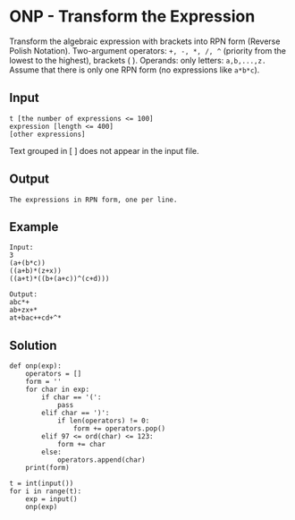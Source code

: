 # ONP - Transform the Expression
Transform the algebraic expression with brackets into RPN form (Reverse Polish Notation). 
Two-argument operators: `+, -, *, /, ^` (priority from the lowest to the highest), brackets ( ). 
Operands: only letters: `a,b,...,z.` Assume that there is only one RPN form (no expressions like `a*b*c`).

## Input
```
t [the number of expressions <= 100]
expression [length <= 400]
[other expressions]
```
Text grouped in [ ] does not appear in the input file.

## Output
```
The expressions in RPN form, one per line.
```

## Example
```
Input:
3
(a+(b*c))
((a+b)*(z+x))
((a+t)*((b+(a+c))^(c+d)))

Output:
abc*+
ab+zx+*
at+bac++cd+^*
```

## Solution
```
def onp(exp):
    operators = []
    form = ''
    for char in exp:
        if char == '(':
            pass
        elif char == ')':
            if len(operators) != 0:
                form += operators.pop()
        elif 97 <= ord(char) <= 123:
            form += char
        else:
            operators.append(char)
    print(form)

t = int(input())
for i in range(t):
    exp = input()
    onp(exp)
```
